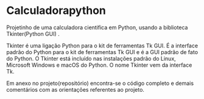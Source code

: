 # Calculadorapython



Projetinho de uma calculadora cientifica em Python, usando a biblioteca Tkinter(Python GUI) .

Tkinter é uma ligação Python para o kit de ferramentas Tk GUI. É a interface padrão do Python para o kit de ferramentas Tk GUI e é a GUI padrão de fato do Python. O Tkinter está incluído nas instalações padrão do Linux, Microsoft Windows e macOS do Python. O nome Tkinter vem da interface Tk.

Em anexo no projeto(repositório) encontra-se o código completo e demais comentários com as orientações referentes ao projeto.













